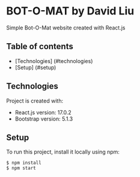 # BOT-O-MAT by David Liu

Simple Bot-O-Mat website created with React.js

## Table of contents
* [Technologies] (#technologies)
* [Setup] (#setup)

## Technologies
Project is created with:
* React.js version: 17.0.2
* Bootstrap version: 5.1.3

## Setup
To run this project, install it locally using npm:

```
$ npm install
$ npm start
```

